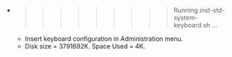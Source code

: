 * >>>>>>>>> Running inst-std-system-keyboard.sh ...
  * Insert keyboard configuration in Administration menu.
  * Disk size = 3791692K. Space Used = 4K.
